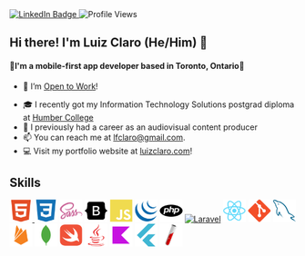 <div id="badges">
  <a href="https://linkedin.com/in/luiz-claro">
    <img src="https://img.shields.io/badge/LinkedIn-green?style=for-the-badge&logo=linkedin&logoColor=282b2c" alt="LinkedIn Badge"/>
  </a>
  <img src="https://komarev.com/ghpvc/?username=LFClaro&style=for-the-badge&color=green" alt="Profile Views"/>
</div>


## Hi there! I'm Luiz Claro (He/Him) 👋
#### 📱I'm a mobile-first app developer based in Toronto, Ontario📱

- 🔭 I’m [Open to Work](https://www.linkedin.com/in/luiz-claro/)!
<!-- - 🌱 Currently learning Kotlin, Flutter and Dart -->
- 🎓 I recently got my Information Technology Solutions postgrad diploma at [Humber College](https://appliedtechnology.humber.ca/programs/information-technology-solutions.html)
- 🎥 I previously had a career as an audiovisual content producer
- 📫 You can reach me at [lfclaro@gmail.com](mailto:lfclaro@gmail.com).
- 💻 Visit my portfolio website at [luizclaro.com](https://www.luizclaro.com)!

## Skills

<div>
    <a href="https://en.wikipedia.org/wiki/HTML5">
    <img src="https://github.com/devicons/devicon/blob/master/icons/html5/html5-plain.svg" title="HTML5" alt="HTML5" width="40" height="40"/>
    </a>
    <a href="https://en.wikipedia.org/wiki/CSS"><img src="https://github.com/devicons/devicon/blob/master/icons/css3/css3-plain.svg" title="CSS3" alt="CSS3" width="40" height="40"/></a>
    <a href="https://en.wikipedia.org/wiki/Sass_(stylesheet_language)"><img src="https://github.com/devicons/devicon/blob/master/icons/sass/sass-original.svg" title="SASS" alt="SASS" width="40" height="40"/></a>
    <a href="https://en.wikipedia.org/wiki/Bootstrap_(front-end_framework)"><img src="https://github.com/devicons/devicon/blob/master/icons/bootstrap/bootstrap-plain.svg" title="Bootstrap" alt="Bootstrap" width="40" height="40"/></a>
    <a href="https://en.wikipedia.org/wiki/JavaScript"><img src="https://github.com/devicons/devicon/blob/master/icons/javascript/javascript-plain.svg" title="Javascript" alt="Javascript" width="40" height="40"/></a>
    <a href="https://en.wikipedia.org/wiki/JQuery"><img src="https://github.com/devicons/devicon/blob/master/icons/jquery/jquery-plain.svg" title="jQuery" alt="jQuery" width="40" height="40"/></a>
    <a href="https://en.wikipedia.org/wiki/PHP"><img src="https://github.com/devicons/devicon/blob/master/icons/php/php-plain.svg" title="PHP" alt="PHP" width="40" height="40"/></a>
    <a href="https://en.wikipedia.org/wiki/Laravel"><img src="https://cdn.simpleicons.org/laravel.svg" title="Laravel" alt="Laravel" width="40" height="40"/></a>
    <a href="https://en.wikipedia.org/wiki/React_(JavaScript_library)"><img src="https://github.com/devicons/devicon/blob/master/icons/react/react-original.svg" title="React" alt="React" width="40" height="40"/></a>
    <a href="https://en.wikipedia.org/wiki/Git"><img src="https://github.com/devicons/devicon/blob/master/icons/git/git-plain.svg" title="GitHub/Git" alt="GitHub/Git" width="40" height="40"/></a>
    <a href="https://en.wikipedia.org/wiki/MySQL"><img src="https://github.com/devicons/devicon/blob/master/icons/mysql/mysql-plain.svg" title="MySQL" alt="MySQL" width="40" height="40"/></a>
    <a href="https://en.wikipedia.org/wiki/Firebase"><img src="https://github.com/devicons/devicon/blob/master/icons/firebase/firebase-plain.svg" title="Firebase" alt="Firebase" width="40" height="40"/></a>
    <a href="https://en.wikipedia.org/wiki/MongoDB"><img src="https://github.com/devicons/devicon/blob/master/icons/mongodb/mongodb-plain.svg" title="MongoDB" alt="MongoDB" width="40" height="40"/></a>
    <a href="https://en.wikipedia.org/wiki/Swift_(programming_language)"><img src="https://github.com/devicons/devicon/blob/master/icons/swift/swift-original.svg" title="iOS' Swift" alt="Swift" width="40" height="40"/></a>
    <a href="https://en.wikipedia.org/wiki/Java_(programming_language)"><img src="https://github.com/devicons/devicon/blob/master/icons/java/java-plain.svg" title="Java" alt="Java" width="40" height="40"/></a>
    <a href="https://en.wikipedia.org/wiki/Kotlin_(programming_language)"><img src="https://github.com/devicons/devicon/blob/master/icons/kotlin/kotlin-plain.svg" title="Kotlin" alt="Kotlin" width="40" height="40"/></a>
    <a href="https://en.wikipedia.org/wiki/Flutter_(software)"><img src="https://github.com/devicons/devicon/blob/master/icons/flutter/flutter-plain.svg" title="Flutter" alt="Flutter" width="40" height="40"/></a>
    <a href="https://en.wikipedia.org/wiki/Jekyll_(software)"><img src="https://github.com/devicons/devicon/blob/develop/icons/jekyll/jekyll-original.svg" title="Jekyll" alt="Jekyll" width="40" height="40"/></a>
</div>


